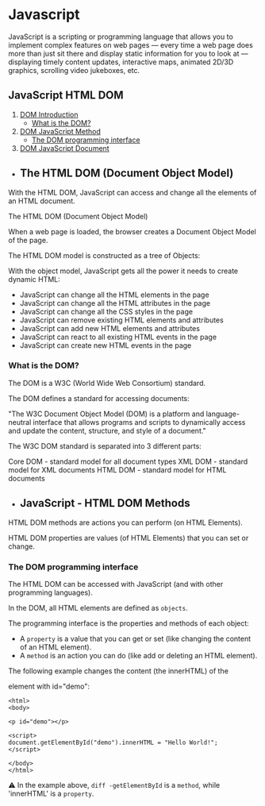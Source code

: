 # Javascript
JavaScript is a scripting or programming language that allows you to implement complex features on web pages — every time a web page does more than just sit there and display static information for you to look at — displaying timely content updates, interactive maps, animated 2D/3D graphics, scrolling video jukeboxes, etc.

## JavaScript HTML DOM

1. [ DOM Introduction ](#introduction)
    - [ What is the DOM? ](#dom)
3. [ DOM JavaScript Method ](#method)
    - [ The DOM programming interface ](#interface)
5. [ DOM JavaScript Document ](#syntax)

<a name="introduction"></a>
- ## The HTML DOM (Document Object Model)

With the HTML DOM, JavaScript can access and change all the elements of an HTML document.

The HTML DOM (Document Object Model)

When a web page is loaded, the browser creates a Document Object Model of the page.

The HTML DOM model is constructed as a tree of Objects:

With the object model, JavaScript gets all the power it needs to create dynamic HTML:
- JavaScript can change all the HTML elements in the page
- JavaScript can change all the HTML attributes in the page
- JavaScript can change all the CSS styles in the page
- JavaScript can remove existing HTML elements and attributes
- JavaScript can add new HTML elements and attributes
- JavaScript can react to all existing HTML events in the page
- JavaScript can create new HTML events in the page

<a name="dom"></a>
### What is the DOM?
The DOM is a W3C (World Wide Web Consortium) standard.

The DOM defines a standard for accessing documents:

"The W3C Document Object Model (DOM) is a platform and language-neutral interface that allows programs and scripts to dynamically access and update the content, structure, and style of a document."

The W3C DOM standard is separated into 3 different parts:

Core DOM - standard model for all document types
XML DOM - standard model for XML documents
HTML DOM - standard model for HTML documents

<a name="method"></a>
- ## JavaScript - HTML DOM Methods
HTML DOM methods are actions you can perform (on HTML Elements).

HTML DOM properties are values (of HTML Elements) that you can set or change.

<a name="interface"></a>
### The DOM programming interface
The HTML DOM can be accessed with JavaScript (and with other programming languages).

In the DOM, all HTML elements are defined as `objects`.

The programming interface is the properties and methods of each object:
- A `property` is a value that you can get or set (like changing the content of an HTML element).
- A `method` is an action you can do (like add or deleting an HTML element).

The following example changes the content (the innerHTML) of the <p> element with id="demo":
````
<html>
<body>

<p id="demo"></p>

<script>
document.getElementById("demo").innerHTML = "Hello World!";
</script>

</body>
</html>
````
⚠️ In the example above, ````diff -getElementById```` is a `method`, while 'innerHTML' is a `property`.


    
